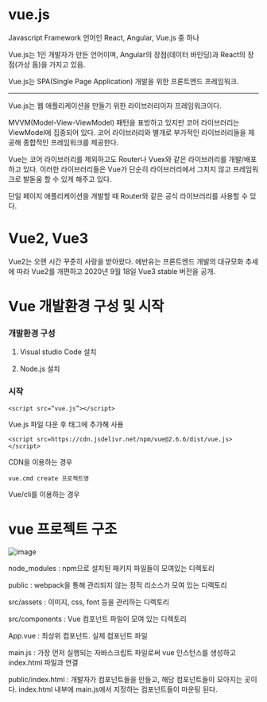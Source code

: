 # vue.js

Javascript Framework 언어인 React, Angular, Vue.js 중 하나

Vue.js는 1인 개발자가 만든 언어이며, Angular의 장점(데이터 바인딩)과 React의 장점(가상 돔)을 가지고 있음.

Vue.js는 SPA(Single Page Application) 개발을 위한 프론트엔드 프레임워크.

<hr>

Vue.js는 웹 애플리케이션을 만들기 위한 라이브러리이자 프레임워크이다.

MVVM(Model-View-ViewModel) 패턴을 표방하고 있지만 코어 라이브러리는 ViewModel에 집중되어 있다.
코어 라이브러리와 별개로 부가적인 라이브러리들을 제공해 종합적인 프레임워크를 제공한다.

Vue는 코어 라이브러리를 제외하고도 Router나 Vuex와 같은 라이브러리를 개발/배포하고 있다. 이러한 라이브러리들은 Vue가 단순히 라이브러리에서 그치지 않고 프레임워크로 발돋움 할 수 있게 해주고 있다.

단일 페이지 애플리케이션을 개발할 때 Router와 같은 공식 라이브러리를 사용할 수 있다.

# Vue2, Vue3

Vue2는 오랜 시간 꾸준히 사랑을 받아왔다. 에반유는 프론트엔드 개발의 대규모화 추세에 따라 Vue2를 개편하고 2020년 9월 18일 Vue3 stable 버전을 공개.

# Vue 개발환경 구성 및 시작

### 개발환경 구성

1. Visual studio Code 설치

2. Node.js 설치

### 시작

```
<script src=“vue.js”></script>
```
Vue.js 파일 다운 후 태그에 추가해 사용

```
<script src=https://cdn.jsdelivr.net/npm/vue@2.6.6/dist/vue.js></script>
```
CDN을 이용하는 경우

```
vue.cmd create 프로젝트명
```
Vue/cli를 이용하는 경우

# vue 프로젝트 구조

![image](https://user-images.githubusercontent.com/65898555/178200726-74f1e400-22c2-41b5-b1a2-cc2822690fce.png)

node_modules : npm으로 설치된 패키지 파일들이 모여있는 디렉토리

public : webpack을 통해 관리되지 않는 정적 리소스가 모여 있는 디렉토리

src/assets : 이미지, css, font 등을 관리하는 디렉토리

src/components : Vue 컴포넌트 파일이 모여 있는 디렉토리

App.vue : 최상위 컴포넌트. 실제 컴포넌트 파일

main.js : 가장 먼저 실행되는 자바스크립트 파일로써 vue 인스턴스를 생성하고 index.html 파일과 연결

public/index.html : 개발자가 컴포넌트들을 만들고, 해당 컴포넌트들이 모아지는 곳이다. index.html 내부에 main.js에서 지정하는 컴포넌트들이 마운팅 된다.




